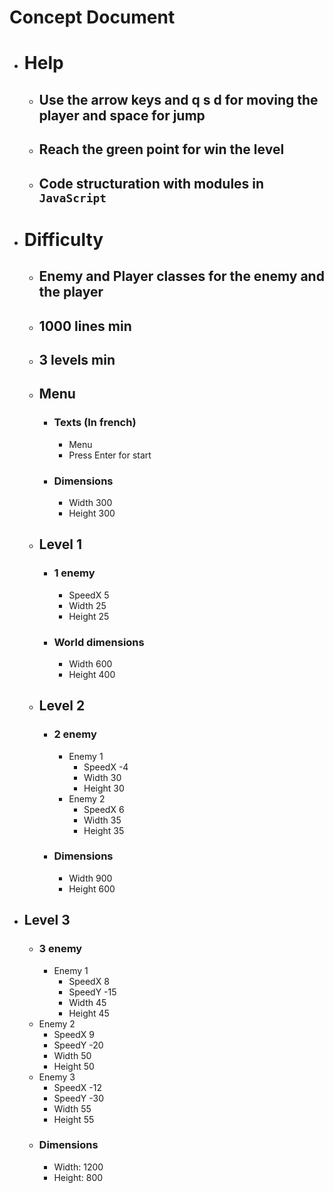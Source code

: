 # Concept Document

- # Help

  - ## Use the arrow keys and q s d for moving the player and space for jump
  - ## Reach the green point for win the level
  - ## Code structuration with modules in `JavaScript`

- # Difficulty

  - ## Enemy and Player classes for the enemy and the player
  - ## 1000 lines min
  - ## 3 levels min
  - ## Menu
    - ### Texts (In french)
      - Menu
      - Press Enter for start
    - ### Dimensions
      - Width 300
      - Height 300
  - ## Level 1

    - ### 1 enemy
      - SpeedX 5
      - Width 25
      - Height 25
    - ### World dimensions

      - Width 600
      - Height 400

  - ## Level 2
    - ### 2 enemy
      - Enemy 1
        - SpeedX -4
        - Width 30
        - Height 30
      - Enemy 2
        - SpeedX 6
        - Width 35
        - Height 35
    - ### Dimensions
      - Width 900
      - Height 600

- ## Level 3
  - ### 3 enemy
    - Enemy 1
      - SpeedX 8
      - SpeedY -15
      - Width 45
      - Height 45
  - Enemy 2
    - SpeedX 9
    - SpeedY -20
    - Width 50
    - Height 50
  - Enemy 3
    - SpeedX -12
    - SpeedY -30
    - Width 55
    - Height 55
  - ### Dimensions
    - Width: 1200
    - Height: 800
